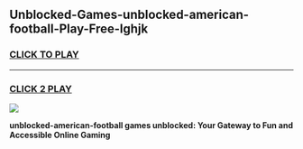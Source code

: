 
## Unblocked-Games-unblocked-american-football-Play-Free-lghjk
<h3>
<a href="https://premium76.site?title=unblocked-american-football&ref=23A">CLICK TO PLAY</a></h3>
<hr>

<h3>
<a href="https://premium76.site?title=unblocked-american-football&ref=23A">CLICK 2 PLAY</a>
  
</h3>

<a href="https://premium76.site?title=unblocked-american-football&ref=23A"><img src="https://clearcache.store/games.png"></a>


**unblocked-american-football games unblocked: Your Gateway to Fun and Accessible Online Gaming**

